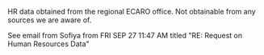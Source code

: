HR data obtained from the regional ECARO office. Not obtainable from any sources we are aware of.

See email from Sofiya from FRI SEP 27 11:47 AM titled "RE: Request on Human Resources Data"
